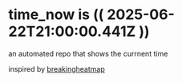 # time_now is (( 2025-06-22T21:00:00.441Z ))

an automated repo that shows the currnent time

inspired by [breakingheatmap](https://github.com/breakingheatmap/breakingheatmap)